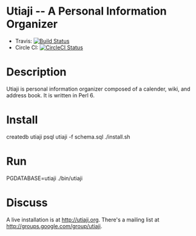 Utiaji -- A Personal Information Organizer
=======
* Travis: [![Build Status](https://travis-ci.org/bduggan/utiaji.svg?branch=master)](https://travis-ci.org/bduggan/utiaji)
* Circle CI: [![CircleCI Status](https://circleci.com/gh/bduggan/utiaji/tree/master.svg?style=svg)](https://circleci.com/gh/bduggan/utiaji/tree/master)

Description
===========
Utiaji is personal information organizer composed of a calender, wiki, and address book.
It is written in Perl 6.

Install
=======
createdb utiaji
psql utiaji -f schema.sql
./install.sh

Run
===
PGDATABASE=utiaji ./bin/utiaji

Discuss
===
A live installation is at <http://utiaji.org>.
There's a mailing list at <http://groups.google.com/group/utiaji>.

